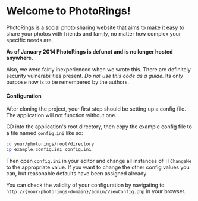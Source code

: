 Welcome to PhotoRings!
======================

PhotoRings is a social photo sharing website that aims to make it easy to share your photos with friends and family, no matter how complex your specific needs are.

**As of January 2014 PhotoRings is defunct and is no longer hosted anywhere.**

Also, we were fairly inexperienced when we wrote this. There are definitely security vulnerabilities present. *Do not use this code as a guide.* Its only purpose now is to be remembered by the authors.


#### Configuration
After cloning the project, your first step should be setting up a config file. The application will not function without one.

CD into the application's root directory, then copy the example config file to a file named `config.ini` like so:

```bash
cd your/photorings/root/directory
cp example.config.ini config.ini
```

Then open `config.ini` in your editor and change all instances of `!!ChangeMe` to the appropriate value. If you want to change the other config values you can, but reasonable defaults have been assigned already.

You can check the validity of your configuration by navigating to `http://{your-photorings-domain}/admin/ViewConfig.php` in your browser.
